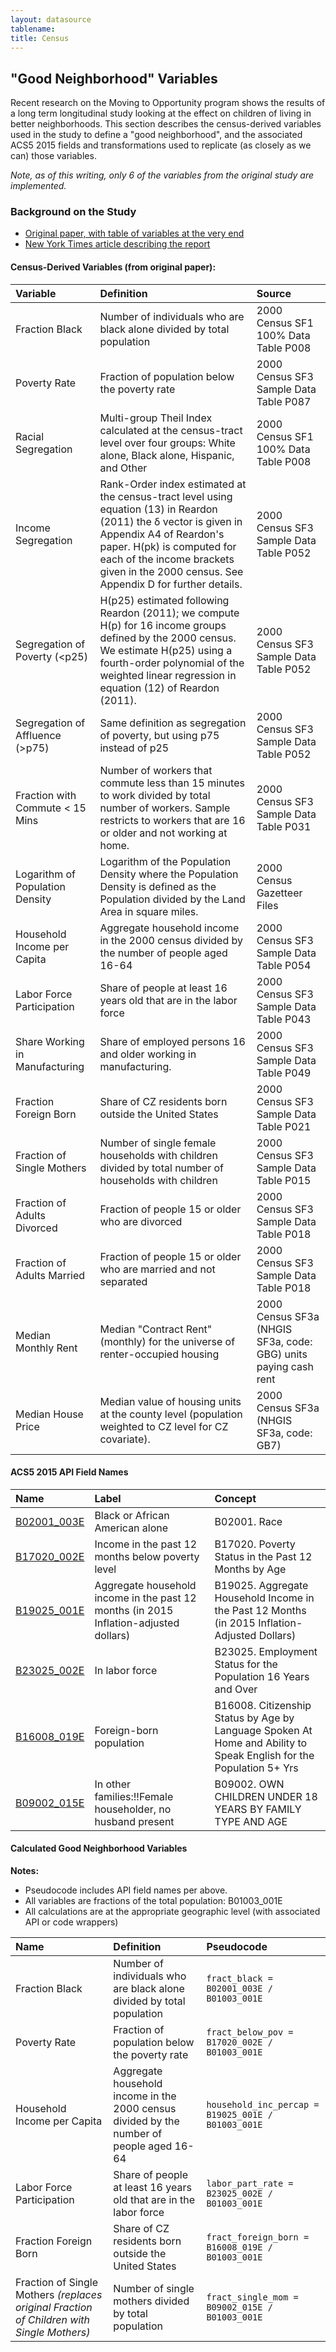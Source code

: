 ```yaml
---
layout: datasource
tablename:
title: Census
---
```

<!--Need content on census data overall-->



## "Good Neighborhood" Variables
Recent research on the Moving to Opportunity program shows the results of a long term longitudinal study looking at the effect on children of living in better neighborhoods.  This section describes the census-derived variables used in the study to define a "good neighborhood", and the associated ACS5 2015 fields and transformations used to replicate (as closely as we can) those variables.

*Note, as of this writing, only 6 of the variables from the original study are implemented.*

### Background on the Study
- [Original paper, with table of variables at the very end](http://scholar.harvard.edu/files/hendren/files/nbhds_paper.pdf)
- [New York Times article describing the report](https://www.nytimes.com/2015/05/05/upshot/why-the-new-research-on-mobility-matters-an-economists-view.html?_r=0)

#### Census-Derived Variables (from original paper):

|Variable |Definition |Source |
|:---|:---|:---|
|Fraction Black |Number of individuals who are black alone divided by total population |2000 Census SF1 100% Data Table P008 |
|Poverty Rate |Fraction of population below the poverty rate |2000 Census SF3 Sample Data Table P087 |
|Racial Segregation |Multi-group Theil Index calculated at the census-tract level over four groups: White alone, Black alone, Hispanic, and Other |2000 Census SF1 100% Data Table P008|
|Income Segregation |Rank-Order index estimated at the census-tract level using equation (13) in Reardon (2011) the δ vector is given in Appendix A4 of Reardon's paper. H(pk) is computed for each of the income brackets given in the 2000 census. See Appendix D for further details. |2000 Census SF3 Sample Data Table P052|
|Segregation of Poverty (<p25) |H(p25) estimated following Reardon (2011); we compute H(p) for 16 income groups defined by the 2000 census. We estimate H(p25) using a fourth-order polynomial of the weighted linear regression in equation (12) of Reardon (2011). |2000 Census SF3 Sample Data Table P052 |
|Segregation of Affluence (>p75) |Same definition as segregation of poverty, but using p75 instead of p25 |2000 Census SF3 Sample Data Table P052 |
|Fraction with Commute < 15 Mins |Number of workers that commute less than 15 minutes to work divided by total number of workers. Sample restricts to workers that are 16 or older and not working at home. |2000 Census SF3 Sample Data Table P031|
|Logarithm of Population Density |Logarithm of the Population Density where the Population Density is defined as the Population divided by the Land Area in square miles. |2000 Census Gazetteer Files|
|Household Income per Capita |Aggregate household income in the 2000 census divided by the number of people aged 16-64 |2000 Census SF3 Sample Data Table P054|
|Labor Force Participation |Share of people at least 16 years old that are in the labor force |2000 Census SF3 Sample Data Table P043|
|Share Working in Manufacturing |Share of employed persons 16 and older working in manufacturing. |2000 Census SF3 Sample Data Table P049|
|Fraction Foreign Born |Share of CZ residents born outside the United States |2000 Census SF3 Sample Data Table P021|
|Fraction of Single Mothers |Number of single female households with children divided by total number of households with children |2000 Census SF3 Sample Data Table P015 |
|Fraction of Adults Divorced |Fraction of people 15 or older who are divorced |2000 Census SF3 Sample Data Table P018|
|Fraction of Adults Married |Fraction of people 15 or older who are married and not separated |2000 Census SF3 Sample Data Table P018|
|Median Monthly Rent |Median "Contract Rent" (monthly) for the universe of renter-occupied housing |2000 Census SF3a (NHGIS SF3a, code: GBG) units paying cash rent |
|Median House Price |Median value of housing units at the county level (population weighted to CZ level for CZ covariate). |2000 Census SF3a (NHGIS SF3a, code: GB7) |

#### ACS5 2015 API Field Names

|Name |Label |Concept |
|:---|:---|:---|
|[B02001_003E](http://api.census.gov/data/2015/acs5/variables/B02001_003E.json) | Black or African American alone | B02001. Race |
|[B17020_002E](http://api.census.gov/data/2015/acs5/variables/B17020_002E.json) |Income in the past 12 months below poverty level |B17020. Poverty Status in the Past 12 Months by Age|
|[B19025_001E](http://api.census.gov/data/2015/acs5/variables/B19025_001E.json) |Aggregate household income in the past 12 months (in 2015 Inflation-adjusted dollars) |B19025. Aggregate Household Income in the Past 12 Months (in 2015 Inflation-Adjusted Dollars) |
|[B23025_002E](http://api.census.gov/data/2015/acs5/variables/B23025_002E.json) |In labor force |B23025. Employment Status for the Population 16 Years and Over |
|[B16008_019E](http://api.census.gov/data/2015/acs5/variables/B16008_019E.json) |Foreign-born population |B16008. Citizenship Status by Age by Language Spoken At Home and Ability to Speak English for the Population 5+ Yrs |
|[B09002_015E](http://api.census.gov/data/2015/acs5/variables/B09002_015E.json) |In other families:!!Female householder, no husband present |B09002. OWN CHILDREN UNDER 18 YEARS BY FAMILY TYPE AND AGE |

#### Calculated Good Neighborhood Variables
**Notes:**
- Pseudocode includes API field names per above.
- All variables are fractions of the total population: B01003_001E
- All calculations are at the appropriate geographic level (with associated API or code wrappers)

|Name |Definition |Pseudocode|
|:---|:---|:---|
|Fraction Black | Number of individuals who are black alone divided by total population | `fract_black = B02001_003E / B01003_001E` |
|Poverty Rate |Fraction of population below the poverty rate | `fract_below_pov = B17020_002E / B01003_001E` |
|Household Income per Capita |Aggregate household income in the 2000 census divided by the number of people aged 16-64 |`household_inc_percap = B19025_001E / B01003_001E` |
|Labor Force Participation |Share of people at least 16 years old that are in the labor force |`labor_part_rate = B23025_002E / B01003_001E`|
|Fraction Foreign Born |Share of CZ residents born outside the United States |`fract_foreign_born = B16008_019E / B01003_001E` |
|Fraction of Single Mothers *(replaces original Fraction of Children with Single Mothers)* |Number of single mothers divided by total population |`fract_single_mom = B09002_015E / B01003_001E` |
